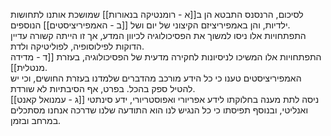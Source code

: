 לסיכום, הרנסנס התבטא הן ב[[א - רומנטיקה בנאורות]] שמושכת אותנו לתחושות ילדיות, והן באמפיריציזם הקיצוני של יום ושל [[ב - האמפיריציסטים]] הנוספים.  
התפתחויות אלו ניסו למשוך את הפסיכולוגיה לכיוון המדע, אך זו הייתה קשורה עדיין הדוקות לפילוסופיה, לפוליטיקה ולדת.  
התפתחויות אלו המשיכו לניסיונות לחקירה מדעית של הפסיכולוגיה, בעזרת [[ד - מדידה מנטלית]].    
האמפיריציסטים טענו כי כל הידע מורכב מהדברים שלמדנו בעזרת החושים, וכי יש להטיל ספק בהכל. בפרט, אף הסיבתיות לא שורדת.  
[[ג - עמנואל קאנט]] ניסה לתת מענה בחלוקתו לידע אפריורי ואפוסטריורי, ידע סינתטי ואנליטי, ובנוסף תפיסתו כי כל הנגיש לנו הוא התודעה שלנו שדרכה אנחנו מסתכלים במרחב ובזמן.